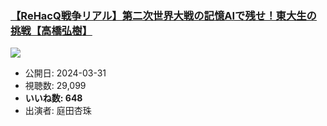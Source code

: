 ### [【ReHacQ戦争リアル】第二次世界大戦の記憶AIで残せ！東大生の挑戦【高橋弘樹】](https://www.youtube.com/watch?v=ZMPqAVaMTnE)
[![](https://img.youtube.com/vi/ZMPqAVaMTnE/sddefault.jpg)](https://www.youtube.com/watch?v=ZMPqAVaMTnE)
-   公開日: 2024-03-31
-   視聴数: 29,099
-   **いいね数: 648**
-   出演者: 庭田杏珠
